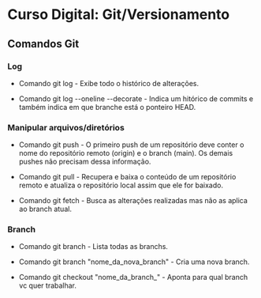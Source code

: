 # Curso Digital: Git/Versionamento

## Comandos Git

### Log
* Comando git log - Exibe todo o histórico de alterações.

* Comando git log --oneline --decorate - Indica um hitórico de commits e também indica em que branche está o ponteiro HEAD. 

### Manipular arquivos/diretórios
* Comando git push - O primeiro push de um repositório deve conter o nome do repositório remoto (origin) e o branch (main). Os demais pushes não precisam dessa informação.

* Comando git pull - Recupera e baixa o conteúdo de um repositório remoto e atualiza o repositório local assim que ele for baixado.

* Comando git fetch - Busca as alterações realizadas mas não as aplica ao branch atual.

### Branch
* Comando git branch - Lista todas as branchs.
 
* Comando git branch "nome_da_nova_branch" - Cria uma nova branch.

* Comando git checkout "nome_da_branch_" - Aponta para qual branch vc quer trabalhar.